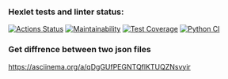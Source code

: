 ### Hexlet tests and linter status:
[![Actions Status](https://github.com/Roodmann/python-project-50/workflows/hexlet-check/badge.svg)](https://github.com/Roodmann/python-project-50/actions)
[![Maintainability](https://api.codeclimate.com/v1/badges/08a3050c6398933601a6/maintainability)](https://codeclimate.com/github/Roodmann/python-project-50/maintainability)
[![Test Coverage](https://api.codeclimate.com/v1/badges/08a3050c6398933601a6/test_coverage)](https://codeclimate.com/github/Roodmann/python-project-50/test_coverage)
[![Python CI](https://github.com/Roodmann/python-project-50/actions/workflows/pyci.yml/badge.svg)](https://github.com/Roodmann/python-project-50/actions/workflows/pyci.yml)


### Get diffrence between two json files
https://asciinema.org/a/qDgGUfPEGNTQflKTUQZNsvyir